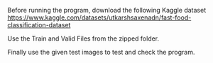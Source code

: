 Before running the program, download the following Kaggle dataset
https://www.kaggle.com/datasets/utkarshsaxenadn/fast-food-classification-dataset

Use the Train and Valid Files from the zipped folder.

Finally use the given test images to test and check the program.
